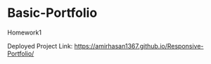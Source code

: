 # Basic-Portfolio
Homework1

Deployed Project Link:
https://amirhasan1367.github.io/Responsive-Portfolio/
